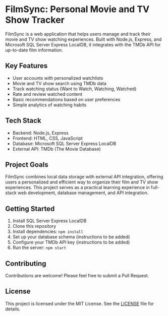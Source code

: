 # FilmSync: Personal Movie and TV Show Tracker

FilmSync is a web application that helps users manage and track their movie and TV show watching experiences. Built with Node.js, Express, and Microsoft SQL Server Express LocalDB, it integrates with the TMDb API for up-to-date film information.

## Key Features

- User accounts with personalized watchlists
- Movie and TV show search using TMDb data
- Track watching status (Want to Watch, Watching, Watched)
- Rate and review watched content
- Basic recommendations based on user preferences
- Simple analytics of watching habits

## Tech Stack

- Backend: Node.js, Express
- Frontend: HTML, CSS, JavaScript
- Database: Microsoft SQL Server Express LocalDB
- External API: TMDb (The Movie Database)

## Project Goals

FilmSync combines local data storage with external API integration, offering users a personalized and efficient way to organize their film and TV show experiences. This project serves as a practical learning experience in full-stack web development, database management, and API integration.

## Getting Started

1. Install SQL Server Express LocalDB
2. Clone this repository
3. Install dependencies: `npm install`
4. Set up your database schema (instructions to be added)
5. Configure your TMDb API key (instructions to be added)
6. Run the server: `npm start`

## Contributing

Contributions are welcome! Please feel free to submit a Pull Request.

## License

This project is licensed under the MIT License. See the [LICENSE](LICENSE) file for details.
